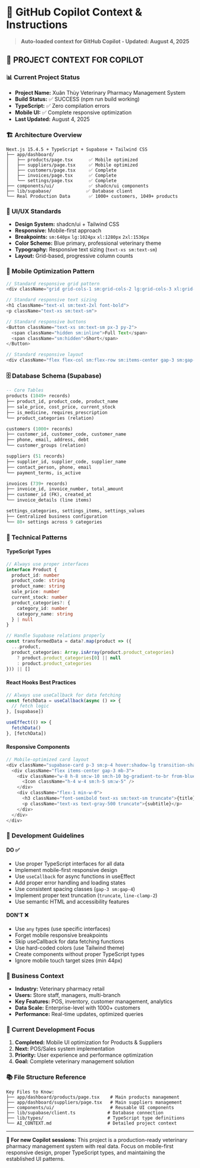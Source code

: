 # 🤖 GitHub Copilot Context & Instructions

> **Auto-loaded context for GitHub Copilot - Updated: August 4, 2025**

## 🎯 PROJECT CONTEXT FOR COPILOT

### 📊 Current Project Status
- **Project Name:** Xuân Thùy Veterinary Pharmacy Management System
- **Build Status:** ✅ SUCCESS (npm run build working)
- **TypeScript:** ✅ Zero compilation errors
- **Mobile UI:** ✅ Complete responsive optimization
- **Last Updated:** August 4, 2025

### 🏗️ Architecture Overview
```
Next.js 15.4.5 + TypeScript + Supabase + Tailwind CSS
├── app/dashboard/
│   ├── products/page.tsx      ✅ Mobile optimized
│   ├── suppliers/page.tsx     ✅ Mobile optimized  
│   ├── customers/page.tsx     ✅ Complete
│   ├── invoices/page.tsx      ✅ Complete
│   └── settings/page.tsx      ✅ Complete
├── components/ui/             ✅ shadcn/ui components
├── lib/supabase/             ✅ Database client
└── Real Production Data       ✅ 1000+ customers, 1049+ products
```

### 🎨 UI/UX Standards
- **Design System:** shadcn/ui + Tailwind CSS
- **Responsive:** Mobile-first approach
- **Breakpoints:** `sm:640px` `lg:1024px` `xl:1280px` `2xl:1536px`
- **Color Scheme:** Blue primary, professional veterinary theme
- **Typography:** Responsive text sizing (`text-xs sm:text-sm`)
- **Layout:** Grid-based, progressive column counts

### 📱 Mobile Optimization Pattern
```typescript
// Standard responsive grid pattern
<div className="grid grid-cols-1 sm:grid-cols-2 lg:grid-cols-3 xl:grid-cols-4 gap-3 sm:gap-4">

// Standard responsive text sizing
<h1 className="text-xl sm:text-2xl font-bold">
<p className="text-xs sm:text-sm">

// Standard responsive buttons
<Button className="text-xs sm:text-sm px-3 py-2">
  <span className="hidden sm:inline">Full Text</span>
  <span className="sm:hidden">Short</span>
</Button>

// Standard responsive layout
<div className="flex flex-col sm:flex-row sm:items-center gap-3 sm:gap-4">
```

### 🗄️ Database Schema (Supabase)
```sql
-- Core Tables
products (1049+ records)
├── product_id, product_code, product_name
├── sale_price, cost_price, current_stock
├── is_medicine, requires_prescription
└── product_categories (relation)

customers (1000+ records)  
├── customer_id, customer_code, customer_name
├── phone, email, address, debt
└── customer_groups (relation)

suppliers (51 records)
├── supplier_id, supplier_code, supplier_name  
├── contact_person, phone, email
└── payment_terms, is_active

invoices (739+ records)
├── invoice_id, invoice_number, total_amount
├── customer_id (FK), created_at
└── invoice_details (line items)

settings_categories, settings_items, settings_values
├── Centralized business configuration
└── 80+ settings across 9 categories
```

### 🔧 Technical Patterns

#### TypeScript Types
```typescript
// Always use proper interfaces
interface Product {
  product_id: number
  product_code: string
  product_name: string
  sale_price: number
  current_stock: number
  product_categories?: {
    category_id: number
    category_name: string
  } | null
}

// Handle Supabase relations properly
const transformedData = data?.map(product => ({
  ...product,
  product_categories: Array.isArray(product.product_categories) 
    ? product.product_categories[0] || null
    : product.product_categories
})) || []
```

#### React Hooks Best Practices
```typescript
// Always use useCallback for data fetching
const fetchData = useCallback(async () => {
  // fetch logic
}, [supabase])

useEffect(() => {
  fetchData()
}, [fetchData])
```

#### Responsive Components
```typescript
// Mobile-optimized card layout
<div className="supabase-card p-3 sm:p-4 hover:shadow-lg transition-shadow">
  <div className="flex items-center gap-3 mb-3">
    <div className="w-8 h-8 sm:w-10 sm:h-10 bg-gradient-to-br from-blue-500 to-indigo-600 rounded-lg">
      <Icon className="h-4 w-4 sm:h-5 sm:w-5" />
    </div>
    <div className="flex-1 min-w-0">
      <h3 className="font-semibold text-xs sm:text-sm truncate">{title}</h3>
      <p className="text-xs text-gray-500 truncate">{subtitle}</p>
    </div>
  </div>
</div>
```

### 🚨 Development Guidelines

#### DO ✅
- Use proper TypeScript interfaces for all data
- Implement mobile-first responsive design
- Use `useCallback` for async functions in useEffect
- Add proper error handling and loading states
- Use consistent spacing classes (`gap-3 sm:gap-4`)
- Implement proper text truncation (`truncate`, `line-clamp-2`)
- Use semantic HTML and accessibility features

#### DON'T ❌
- Use `any` types (use specific interfaces)
- Forget mobile responsive breakpoints
- Skip useCallback for data fetching functions
- Use hard-coded colors (use Tailwind theme)
- Create components without proper TypeScript types
- Ignore mobile touch target sizes (min 44px)

### 🎯 Business Context
- **Industry:** Veterinary pharmacy retail
- **Users:** Store staff, managers, multi-branch
- **Key Features:** POS, inventory, customer management, analytics
- **Data Scale:** Enterprise-level with 1000+ customers
- **Performance:** Real-time updates, optimized queries

### 🔄 Current Development Focus
1. **Completed:** Mobile UI optimization for Products & Suppliers
2. **Next:** POS/Sales system implementation
3. **Priority:** User experience and performance optimization
4. **Goal:** Complete veterinary management solution

### 📚 File Structure Reference
```
Key Files to Know:
├── app/dashboard/products/page.tsx    # Main products management
├── app/dashboard/suppliers/page.tsx   # Main suppliers management  
├── components/ui/                     # Reusable UI components
├── lib/supabase/client.ts            # Database connection
├── lib/types/                        # TypeScript type definitions
└── AI_CONTEXT.md                     # Detailed project context
```

---

**🎯 For new Copilot sessions:** This project is a production-ready veterinary pharmacy management system with real data. Focus on mobile-first responsive design, proper TypeScript types, and maintaining the established UI patterns.
